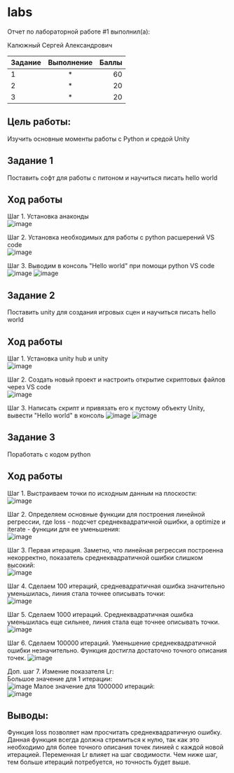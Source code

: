 # labs
Отчет по лабораторной работе #1 выполнил(а):

Калюжный Сергей Александрович

| Задание       | Выполнение         | Баллы |
| ------------- |:------------------:| -----:|
| 1             | *                  |  60     |
| 2             | *                  |   20    |
| 3             | *                  |     20  |

Цель работы:  
---
Изучить основные моменты работы с Python и средой Unity  

Задание 1  
---
Поставить софт для работы с питоном и научиться писать hello world  

Ход работы  
---  
Шаг 1. Установка анаконды  
![image](https://user-images.githubusercontent.com/81421386/192574461-73803b48-2b20-4db3-bd9b-69c558dc5c2e.png)

Шаг 2. Установка необходимых для работы с python расшерений VS code  
![image](https://user-images.githubusercontent.com/81421386/192574879-e47796f8-c085-4c39-8421-00acb48dea10.png)

Шаг 3. Выводим в консоль "Hello world" при помощи python VS code  
![image](https://user-images.githubusercontent.com/81421386/192575054-568b93d1-6850-4237-9c59-1f1c1ece0a4f.png)
![image](https://user-images.githubusercontent.com/81421386/192575170-95d806d9-dce3-4e97-9add-259560a5b670.png)

Задание 2  
---
Поставить unity для создания игровых сцен и научиться писать hello world  

Ход работы
---  
Шаг 1. Установка unity hub и unity  
![image](https://user-images.githubusercontent.com/81421386/192575940-abd096e7-ce3e-48e9-b69c-3344dc2a557b.png)

Шаг 2. Создать новый проект и настроить открытие скриптовых файлов через VS code  
![image](https://user-images.githubusercontent.com/81421386/192577270-4caa64ba-0f16-41ba-8375-bf085c26afb1.png)

Шаг 3. Написать скрипт и привязать его к пустому объекту Unity, вывести "Hello world" в консоль
![image](https://user-images.githubusercontent.com/81421386/192577563-2af2294b-2702-418e-bf46-15bec458e564.png)
![image](https://user-images.githubusercontent.com/81421386/192577734-6811e227-0882-45fc-8e90-d5a7c680b5a6.png)


Задание 3  
---  
Поработать с кодом python 

Ход работы
---  

Шаг 1.
Выстраиваем точки по исходным данным на плоскости:  
![image](https://user-images.githubusercontent.com/81421386/193287962-ac831ff1-0c51-4d41-ac3e-9e057a8eb348.png)

Шаг 2. 
Определяем основные функции для построения линейной регрессии, где loss - подсчет среднеквадратичной ошибки, а optimize и iterate - функции для ее уменьшения:  
![image](https://user-images.githubusercontent.com/81421386/193288258-08781bfb-8563-4c39-9436-360c0a564fad.png)

Шаг 3. 
Первая итерация. Заметно, что линейная регрессия построенна некорректно, показатель среднеквадратичной ошибки слишком высокий:  
![image](https://user-images.githubusercontent.com/81421386/193289471-a7913232-3685-4dba-b323-8de92f4cb73a.png)

Шаг 4.
Сделаем 100 итераций, средневадратичная ошибка значительно уменьшилась, линия стала точнее описывать точки:  
![image](https://user-images.githubusercontent.com/81421386/193289600-26b16b87-ba45-4668-ab68-c67f759ad009.png)

Шаг 5. 
Сделаем 1000 итераций. Среднеквадратичная ошибка уменьшилась еще сильнее, линия стала еще точнее описывать точки.  
![image](https://user-images.githubusercontent.com/81421386/193290248-75da0821-e77a-4834-9097-d408150dbb00.png)


Шаг 6. Сделаем 100000 итераций. Уменьшение среднеквадратичной ошибки незначительно. Функция достигла достаточно точного описания точек.
![image](https://user-images.githubusercontent.com/81421386/193290466-4548996b-26b5-441a-94fa-e5119dedb4f7.png)

Доп. шаг 7. Измение показателя Lr:  
Большое значение для 1 итерации:  
![image](https://user-images.githubusercontent.com/81421386/193291617-8ae22177-7cf2-449c-8f6c-56892546e83d.png)
Малое значение для 1000000 итераций:   
![image](https://user-images.githubusercontent.com/81421386/193291950-f52d3f99-67cf-4619-b3d8-401452a017de.png)

Выводы:  
---
Функция loss позволяет нам просчитать среднеквадратичную ошибку. Данная функция всегда должна стремиться к нулю, так как это необходимо для более точного описания точек линией с каждой новой итерацией. Переменная Lr влияет на шаг сводимости. Чем ниже шаг, тем больше итераций потребуется, но точность будет выше.

